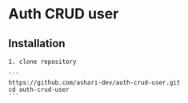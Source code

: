 # Auth CRUD user

## Installation

    1. clone repository

    ```
    https://github.com/ashari-dev/auth-crud-user.git
    cd auth-crud-user
    ```
